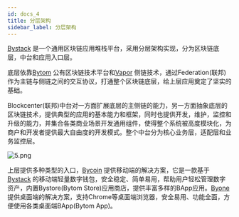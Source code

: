 ```yaml
---
id: docs_4
title: 分层架构
sidebar_label: 分层架构
---
```


[Bystack](https://www.bystack.com/zh/) 是一个通用区块链应用堆栈平台，采用分层架构实现，分为区块链底层，中台和应用入口层。

底层依靠[Bytom](https://bytomfans.github.io/bystack-docs/docs/docs_5) 公有区块链技术平台和[Vapor](https://bytomfans.github.io/bystack-docs/docs/docs_15) 侧链技术，通过Federation(联邦)作为主链与侧链之间的交互协议，打通整个区块链底层，给上层应用奠定了坚实的基础。

Blockcenter(联邦)中台对一方面扩展底层的主侧链的能力，另一方面抽象底层的区块链技术，提供典型的应用的基本能力和框架，同时也提供开发，维护，监控和升级的能力，并集合各类商业场景开发通用组件，使得整个系统被高度模块化，为商户和开发者提供最大自由度的开发模式。整个中台分为核心业务层，适配层和业务监控层。

![5.png](https://i.ibb.co/nPkYk6Z/12.png)

上层提供多种类型的入口，[Bycoin](https://bytomfans.github.io/bystack-docs/docs/docs_57) 提供移动端的解决方案，它是一款基于[Bystack](https://www.bystack.com/zh/) 的移动端轻量数字钱包，安全稳定、简单易用，帮助用户轻松管理数字资产，内置Bystore(Bytom Store)应用商店，提供丰富多样的BApp应用。[Byone](https://bytomfans.github.io/bystack-docs/docs/docs_58) 提供桌面端的解决方案，支持Chrome等桌面端浏览器，安全易用、功能全面，方便使用各类桌面端BApp(Bytom App)。
